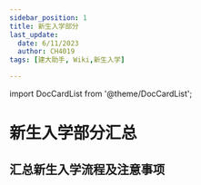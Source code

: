 ```yaml
---
sidebar_position: 1
title: 新生入学部分
last_update:
  date: 6/11/2023
  author: CH4019
tags: [建大助手, Wiki,新生入学]

---
```

import DocCardList from '@theme/DocCardList';

# 新生入学部分汇总

## 汇总新生入学流程及注意事项

<DocCardList />